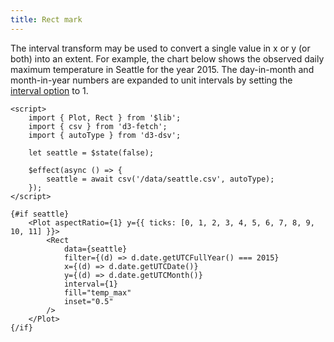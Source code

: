 ```yaml
---
title: Rect mark
---
```


The interval transform may be used to convert a single value in x or y (or both) into an extent. For example, the chart below shows the observed daily maximum temperature in Seattle for the year 2015. The day-in-month and month-in-year numbers are expanded to unit intervals by setting the [interval option](/transforms/interval) to 1.

```svelte live
<script>
    import { Plot, Rect } from '$lib';
    import { csv } from 'd3-fetch';
    import { autoType } from 'd3-dsv';

    let seattle = $state(false);

    $effect(async () => {
        seattle = await csv('/data/seattle.csv', autoType);
    });
</script>

{#if seattle}
    <Plot aspectRatio={1} y={{ ticks: [0, 1, 2, 3, 4, 5, 6, 7, 8, 9, 10, 11] }}>
        <Rect
            data={seattle}
            filter={(d) => d.date.getUTCFullYear() === 2015}
            x={(d) => d.date.getUTCDate()}
            y={(d) => d.date.getUTCMonth()}
            interval={1}
            fill="temp_max"
            inset="0.5"
        />
    </Plot>
{/if}
```

